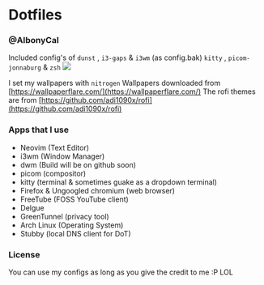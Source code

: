 # Dotfiles 
### @AlbonyCal

Included config's of `dunst` , `i3-gaps` & `i3wm` (as config.bak) 
`kitty` , `picom-jonnaburg` & `zsh`
<img src=https://i.imgur.com/vZH8qKC.png img>

I set my wallpapers with `nitrogen` 
Wallpapers downloaded from [https://wallpaperflare.com/](https://wallpaperflare.com/)
The rofi themes are from [https://github.com/adi1090x/rofi](https://github.com/adi1090x/rofi)

### Apps that I use
- Neovim (Text Editor)
- i3wm (Window Manager)
- dwm (Build will be on github soon)
- picom (compositor)
- kitty (terminal & sometimes guake as a dropdown terminal) 
- Firefox & Ungoogled chromium (web browser)
- FreeTube (FOSS YouTube client)
- Delgue
- GreenTunnel (privacy tool)
- Arch Linux (Operating System)
- Stubby (local DNS client for DoT)


### License 
You can use my configs as long as you give the credit to me :P 
LOL


